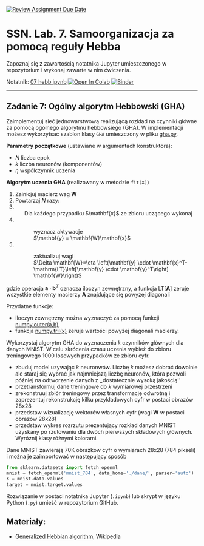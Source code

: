 [![Review Assignment Due Date](https://classroom.github.com/assets/deadline-readme-button-22041afd0340ce965d47ae6ef1cefeee28c7c493a6346c4f15d667ab976d596c.svg)](https://classroom.github.com/a/bgQosLZL)
# SSN. Lab. 7. Samoorganizacja za pomocą reguły Hebba

Zapoznaj się z zawartością notatnika Jupyter umieszczonego w repozytorium  i wykonaj zawarte w nim ćwiczenia.


Notatnik: [07_hebb.ipynb](https://github.com/IS-UMK/ssn_lab_07/blob/master/07_hebb.ipynb)
[![Open In Colab](https://colab.research.google.com/assets/colab-badge.svg)](https://colab.research.google.com/github/IS-UMK/ssn_lab_07/blob/master/07_hebb.ipynb) [![Binder](https://mybinder.org/badge_logo.svg)](https://mybinder.org/v2/gh/IS-UMK/ssn_lab_07/master?filepath=07_hebb.ipynb)

---

## Zadanie 7: Ogólny algorytm Hebbowski (GHA)


Zaimplementuj sieć jednowarstwową realizującą rozkład na czynniki główne za pomocą ogólnego algorytmu hebbowsiego (GHA). W implementacji możesz wykorzytsać szablon klasy ``GHA`` umieszczony w pliku [gha.py](gha.py).

**Parametry początkowe** (ustawiane w argumentach konstruktora):
* $N$ liczba epok
* $k$ liczba neuronów (komponentów)
* $\eta$ wspólczynnik uczenia

**Algorytm uczenia GHA** (realizowany w metodzie `fit(X)`)  

1. Zainicjuj macierz wag $\mathbf{W}$ 
2. Powtarzaj $N$ razy:
3. <ul>Dla każdego przypadku $\mathbf{x}$ ze zbioru uczącego wykonaj</ul>
4. <ul><ul> wyznacz aktywacje <br> $\mathbf{y} = \mathbf{W}\mathbf{x}$ </ul></ul>
5. <ul><ul>zaktualizuj wagi <br> $\Delta \mathbf{W}=\eta \left(\mathbf{y} \cdot \mathbf{x}^T-\mathrm{LT}\left[\mathbf{y} \cdot \mathbf{y}^T\right] \mathbf{W}\right)$ </ul></ul>
gdzie operacja $\mathbf{a}\cdot \mathbf{b}^T$ oznacza iloczyn zewnętrzny, a funkcja $\mathrm{LT}[\mathbf{A}]$ zeruje wszystkie elementy macierzy $\mathbf{A}$ znajdujące się powyżej diagonali

Przydatne funkcje:
* iloczyn zewnętrzny można wyznaczyć za pomocą funkcji [numpy.outer(a,b)](https://numpy.org/doc/stable/reference/generated/numpy.outer.html),
* funkcja [numpy.tril(x)](https://numpy.org/doc/stable/reference/generated/numpy.tril.html) zeruje wartości powyżej diagonali macierzy.

Wykorzystaj algorytm GHA do wyznaczenia $k$ czynników głównych dla danych MNIST. W celu skrócenia czasu uczenia wybież do zbioru treningowego 1000 losowych przypadków ze zbioru cyfr.  
* zbuduj model uzywając $k$ neuronwów. Liczbę $k$ możesz dobrać dowolnie ale staraj się wybrać jak najmniejszą liczbę neuronów, która pozwoli później na odtworzenie danych z ,,dostatecznie wysoką jakością'' 
* przetransformuj dane treningowe do $k$ wymiarowej przestrzeni
* zrekonstruuj zbiór treningowy przez transformację odwrotną i zaprezentuj rekonstrukcję kilku przykładowych cyfr w postaci obrazów 28x28
* przedstaw wizualizację wektorów własnych cyfr (wagi $\mathbf{W}$ w postaci obrazów 28x28)
* przedstaw wykres rozrzutu prezentujący rozkład danych MNIST uzyskany po rzutowaniu dla dwóch pierwszych składowych głównych. Wyróżnij klasy różnymi kolorami. 

Dane MNIST zawierają 70K obrazków cyfr o wymiarach 28x28 (784 pikseli) i można je zaimportować w następujący sposób
```python
from sklearn.datasets import fetch_openml
mnist = fetch_openml('mnist_784', data_home='./dane/', parser='auto')
X = mnist.data.values
target = mnist.target.values
```

Rozwiązanie w postaci notatnika Jupyter (``.ipynb``) lub skrypt w języku Python (``.py``) umieść w repozytorium GitHub.

## Materiały:
* [Generalized Hebbian algorithm](https://en.wikipedia.org/wiki/Generalized_Hebbian_algorithm), Wikipedia




